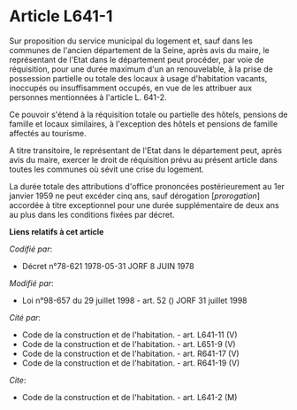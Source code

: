 # Article L641-1

Sur proposition du service municipal du logement et, sauf dans les communes de l'ancien département de la Seine, après avis
du maire, le représentant de l'Etat dans le département peut procéder, par voie de réquisition, pour une durée maximum d'un
an renouvelable, à la prise de possession partielle ou totale des locaux à usage d'habitation vacants, inoccupés ou
insuffisamment occupés, en vue de les attribuer aux personnes mentionnées à l'article L. 641-2.

Ce pouvoir s'étend à la réquisition totale ou partielle des hôtels, pensions de famille et locaux similaires, à l'exception
des hôtels et pensions de famille affectés au tourisme.

A titre transitoire, le représentant de l'Etat dans le département peut, après avis du maire, exercer le droit de réquisition
prévu au présent article dans toutes les communes où sévit une crise du logement.

La durée totale des attributions d'office prononcées postérieurement au 1er janvier 1959 ne peut excéder cinq ans, sauf
dérogation [*prorogation*] accordée à titre exceptionnel pour une durée supplémentaire de deux ans au plus dans les
conditions fixées par décret.

**Liens relatifs à cet article**

_Codifié par_:

  - Décret n°78-621 1978-05-31 JORF 8 JUIN 1978

_Modifié par_:

  - Loi n°98-657 du 29 juillet 1998 - art. 52 () JORF 31 juillet 1998

_Cité par_:

  - Code de la construction et de l'habitation. - art. L641-11 (V)
  - Code de la construction et de l'habitation. - art. L651-9 (V)
  - Code de la construction et de l'habitation. - art. R641-17 (V)
  - Code de la construction et de l'habitation. - art. R641-19 (V)

_Cite_:

  - Code de la construction et de l'habitation. - art. L641-2 (M)
